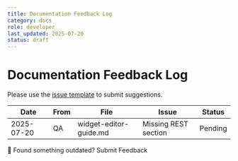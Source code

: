 ```yaml
---
title: Documentation Feedback Log
category: docs
role: developer
last_updated: 2025-07-20
status: draft
---
```


# Documentation Feedback Log

Please use the [issue template](https://github.com/example/repo/issues/new?template=doc-feedback.md) to submit suggestions.

| Date | From | File | Issue | Status |
|------|------|------|-------|--------|
| 2025-07-20 | QA | widget-editor-guide.md | Missing REST section | Pending |

💬 Found something outdated? Submit Feedback
